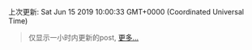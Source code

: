 
  
 上次更新: Sat Jun 15 2019 10:00:33 GMT+0000 (Coordinated Universal Time) 

 > 仅显示一小时内更新的post, [更多...](screenshots/)
  